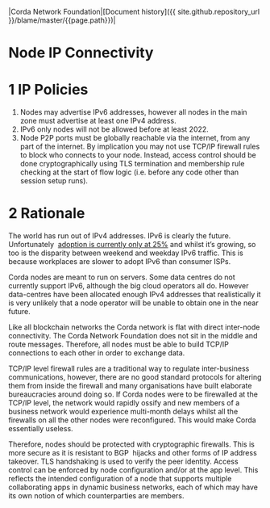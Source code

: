 |Corda Network Foundation|[Document history]({{ site.github.repository_url }}/blame/master/{{page.path}})|

Node IP Connectivity
====================

1 IP Policies
=============
1. Nodes may advertise IPv6 addresses, however all nodes in the main zone must advertise at least one IPv4 address.
2. IPv6 only nodes will not be allowed before at least 2022.
3. Node P2P ports must be globally reachable via the internet, from any part of the internet. By implication you may not 
use TCP/IP firewall rules to block who connects to your node. Instead, access control should be done cryptographically 
using TLS termination and membership rule checking at the start of flow logic (i.e. before any code other than session 
setup runs).

2 Rationale
===========
The world has run out of IPv4 addresses. IPv6 is clearly the future. Unfortunately 
[adoption is currently only at 25%](https://www.google.com/intl/en/ipv6/statistics.html) and whilst it’s growing, so 
too is the disparity between weekend and weekday IPv6 traffic. This is because workplaces are slower to adopt IPv6 than 
consumer ISPs.

Corda nodes are meant to run on servers. Some data centres do not currently support IPv6, although the big cloud 
operators all do. However data-centres have been allocated enough IPv4 addresses that realistically it is very unlikely 
that a node operator will be unable to obtain one in the near future.

Like all blockchain networks the Corda network is flat with direct inter-node connectivity. The Corda Network Foundation 
does not sit in the middle and route messages. Therefore, all nodes must be able to build TCP/IP connections to each 
other in order to exchange data.

TCP/IP level firewall rules are a traditional way to regulate inter-business communications, however, there are no good 
standard protocols for altering them from inside the firewall and many organisations have built elaborate bureaucracies 
around doing so. If Corda nodes were to be firewalled at the TCP/IP level, the network would rapidly ossify and new 
members of a business network would experience multi-month delays whilst all the firewalls on all the other nodes were 
reconfigured. This would make Corda essentially useless.

Therefore, nodes should be protected with cryptographic firewalls. This is more secure as it is resistant to BGP 
hijacks and other forms of IP address takeover. TLS handshaking is used to verify the peer identity. Access control can 
be enforced by node configuration and/or at the app level. This reflects the intended configuration of a node that 
supports multiple collaborating apps in dynamic business networks, each of which may have its own notion of which 
counterparties are members.